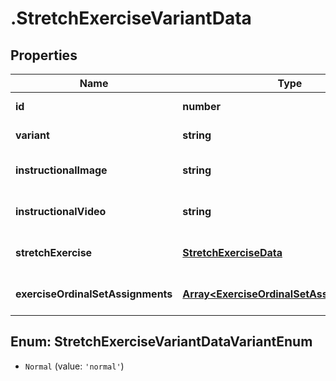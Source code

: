 # .StretchExerciseVariantData

## Properties

Name | Type | Description | Notes
------------ | ------------- | ------------- | -------------
**id** | **number** |  | [default to undefined]
**variant** | **string** |  | [default to undefined]
**instructionalImage** | **string** |  | [optional] [default to undefined]
**instructionalVideo** | **string** |  | [optional] [default to undefined]
**stretchExercise** | [**StretchExerciseData**](StretchExerciseData.md) |  | [optional] [default to undefined]
**exerciseOrdinalSetAssignments** | [**Array&lt;ExerciseOrdinalSetAssignmentData&gt;**](ExerciseOrdinalSetAssignmentData.md) |  | [optional] [default to undefined]



## Enum: StretchExerciseVariantDataVariantEnum


* `Normal` (value: `'normal'`)



